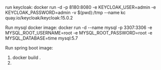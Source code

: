 run keycloak:
docker run -d -p 8180:8080 -e KEYCLOAK_USER=admin -e KEYCLOAK_PASSWORD=admin -v $(pwd):/tmp --name kc quay.io/keycloak/keycloak:15.0.2


Run mysql docker image:
docker run -d --name mysql -p 3307:3306 -e MYSQL_ROOT_USERNAME=root -e MYSQL_ROOT_PASSWORD=root -e MYSQL_DATABASE=time mysql:5.7

Run spring boot image:
1. docker build .
2. 